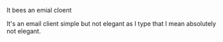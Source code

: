 It bees an emial cloent


It's an email client simple but not elegant
as I type that I mean absolutely not elegant.

